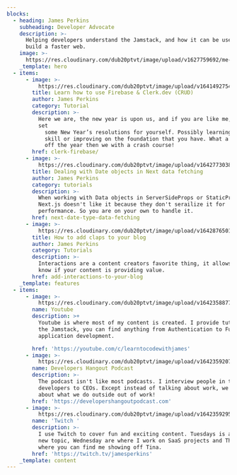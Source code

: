 ```yaml
---
blocks:
  - heading: James Perkins
    subheading: Developer Advocate
    description: >-
      Helping developers understand the Jamstack, and how it can be used to
      build a faster web.
    image: >-
      https://res.cloudinary.com/dub20ptvt/image/upload/v1627759692/me-and-tina_hgq79d.webp
    _template: hero
  - items:
      - image: >-
          https://res.cloudinary.com/dub20ptvt/image/upload/v1641492754/Recipe%20App/xoghdmempyhjadpiogfz.png
        title: Learn how to use Firebase & Clerk.dev (CRUD)
        author: James Perkins
        category: Tutorial
        description: >-
          Here we are, the new year is upon us, and if you are like me, you have
          set
            some New Year’s resolutions for yourself. Possibly learning a new language,
            skill or improving on the foundation that you have. What a better way to kick
            off the year then we with a crash course!
        href: clerk-firebase/
      - image: >-
          https://res.cloudinary.com/dub20ptvt/image/upload/v1642773038/Blog%20Posts/szsc0zjxgvl11lbghhyc.png
        title: Dealing with Date objects in Next data fetching
        author: James Perkins
        category: tutorials
        description: >-
          When working with Data objects in ServerSideProps or StaticProps
          Next.js doesn't like it because they don't serailize it for
          performance. So you are on your own to handle it.
        href: next-date-type-data-fetching
      - image: >-
          https://res.cloudinary.com/dub20ptvt/image/upload/v1642876501/Blog%20Posts/z0j5vihc4i6ty2b9tc4z.png
        title: How to add claps to your blog
        author: James Perkins
        category: Tutorials
        description: >-
          Interactions are a content creators favorite thing, it allows you to
          know if your content is providing value.
        href: add-interactions-to-your-blog
    _template: features
  - items:
      - image: >-
          https://res.cloudinary.com/dub20ptvt/image/upload/v1642358877/James-Perkins-Site/f7npx7sui25sut3jou0o.webp
        name: Youtube
        description: >+
          Youtube is where most of my content is created. I provide tutorials on
          the Jamstack, you can find anything from Authentication to Full
          application development.

        href: 'https://youtube.com/c/learntocodewithjames'
      - image: >-
          https://res.cloudinary.com/dub20ptvt/image/upload/v1642359207/James-Perkins-Site/rhst206klpfbpogmcrzq.webp
        name: Developers Hangout Podcast
        description: >-
          The podcast isn't like most podcasts. I interview people in tech from
          developers to CEOs. Except instead of talking about work, we talk
          about what we do outside out of work!
        href: 'https://developershangoutpodcast.com'
      - image: >-
          https://res.cloudinary.com/dub20ptvt/image/upload/v1642359295/James-Perkins-Site/m6gkg8rhlyu36cguz5us.webp
        name: 'Twitch '
        description: >-
          I use Twitch to cover fun and exciting content. Tuesdays is always a
          new topic, Wednesday are where I work on SaaS projects and Thursday is
          where you can find me showing off Tina.
        href: 'https://twitch.tv/jamesperkins'
    _template: content
---
```


